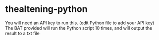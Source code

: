 # thealtening-python
You will need an API key to run this. (edit Python file to add your API key) 
The BAT provided will run the Python script 10 times, and will output the result to a txt file
